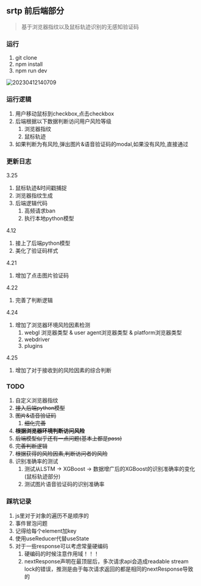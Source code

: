 ## srtp 前后端部分

> 基于浏览器指纹以及鼠标轨迹识别的无感知验证码

### 运行

1. git clone
2. npm install
3. npm run dev

![20230412140709](https://typora-1309407228.cos.ap-shanghai.myqcloud.com/20230412140709.png)

### 运行逻辑

1. 用户移动鼠标到checkbox,点击checkbox
2. 后端根据以下数据判断访问用户风险等级
   1. 浏览器指纹
   2. 鼠标轨迹
3. 如果判断为有风险,弹出图片&语音验证码的modal,如果没有风险,直接通过

### 更新日志

3.25
1. 鼠标轨迹&时间戳捕捉
2. 浏览器指纹生成
3. 后端逻辑代码
   1. 高频请求ban
   2. 执行本地python模型

4.12
1. 接上了后端python模型
2. 美化了验证码样式

4.21
1. 增加了点击图片验证码

4.22
1. 完善了判断逻辑

4.24
1. 增加了浏览器环境风险因素检测
   1. webgl 浏览器类型 & user agent浏览器类型 & platform浏览器类型
   2. webdriver
   3. plugins

4.25
1. 增加了对于接收到的风险因素的综合判断

### TODO

1. 自定义浏览器指纹
2. ~~接入后端python模型~~
3. ~~图片&语音验证码~~
   1. ~~细化完善~~
4. ~~**根据浏览器环境判断访问风险**~~
5. ~~后端模型似乎还有一点问题(基本上都是pass)~~
6. ~~完善判断逻辑~~
7. ~~根据获得的风险因素,判断访问者的风险~~
8. 识别准确率的测试
   1. 测试从LSTM -> XGBoost -> 数据增广后的XGBoost的识别准确率的变化(鼠标轨迹部分)
   2. 测试图片语音验证码的识别准确率

### 踩坑记录

1. js里对于对象的遍历不是顺序的
2. 事件冒泡问题
3. 记得给每个element加key
4. 使用useReducer代替useState
5. 对于一些response可以考虑常量硬编码
   1. 硬编码的时候注意作用域！！！
   2. nextResponse声明在最顶层后，多次请求api会造成readable stream lock的错误，推测是由于每次请求返回的都是相同的nextResponse导致的